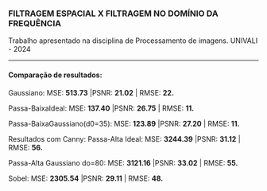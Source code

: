 ### FILTRAGEM ESPACIAL X FILTRAGEM NO DOMÍNIO DA FREQUÊNCIA

Trabalho apresentado na disciplina de Processamento de imagens.
UNIVALI - 2024

---
#### Comparação de resultados:

Gaussiano:
MSE: **513.73** |PSNR: **21.02** | RMSE: **22.**

Passa-BaixaIdeal:
MSE: **137.40** |PSNR: **26.75** | RMSE: **11.**


Passa-BaixaGaussiano(d0=35):
MSE: **123.89** |PSNR: **27.20** | RMSE: **11.**

Resultados com Canny:
Passa-Alta Ideal:
MSE: **3244.39** |PSNR: **31.12** | RMSE: **56.**


Passa-Alta Gaussiano do=80:
MSE: **3121.16** |PSNR: **33.02** | RMSE: **55.**

Sobel:
MSE: **2305.54** |PSNR: **29.11** | RMSE: **48.**


